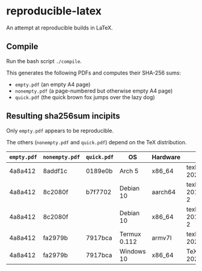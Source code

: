 # reproducible-latex

An attempt at reproducible builds in LaTeX.


## Compile

Run the bash script `./compile`.

This generates the following PDFs and computes their SHA-256 sums:
- `empty.pdf` (an empty A4 page)
- `nonempty.pdf` (a page-numbered but otherwise empty A4 page)
- `quick.pdf` (the quick brown fox jumps over the lazy dog)


## Resulting sha256sum incipits

Only `empty.pdf` appears to be reproducible.

The others (`nonempty.pdf` and `quick.pdf`) depend on the TeX distribution.

| `empty.pdf` | `nonempty.pdf` | `quick.pdf` | OS | Hardware | TeX distro | pdfTeX | kpathsea |
| - | - | - | - | - | - | - | - |
| 4a8a412 | 8addf1c | 0189e0b | Arch 5 | x86_64 | texlive-core 2020.57066-2 | 1.40.21 | 6.3.2 |
| 4a8a412 | 8c2080f | b7f7702 | Debian 10 | aarch64 | texlive-full 2018.20190227-2 | 1.40.19 | 6.3.1/dev |
| 4a8a412 | 8c2080f | | Debian 10 | x86_64 | texlive-full 2018.20190227-2 | 1.40.19 | 6.3.1/dev |
| 4a8a412 | fa2979b | 7917bca | Termux 0.112 | armv7l | texlive-full 20200406-4 | 1.40.21 | 6.3.2 |
| 4a8a412 | fa2979b | 7917bca | Windows 10 | x86_64 | TeX Live 2020/W32TeX | 1.40.21 | 6.3.2 |
